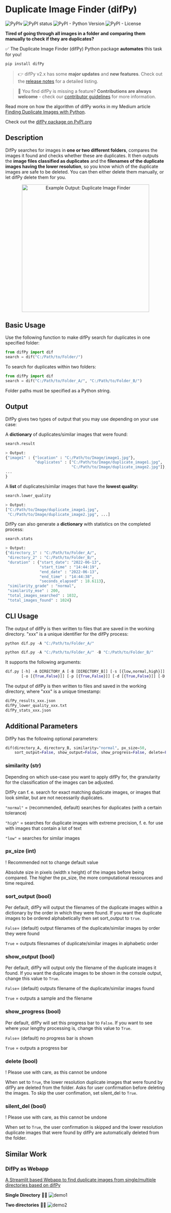 # Duplicate Image Finder (difPy)

![PyPIv](https://img.shields.io/pypi/v/difPy)
![PyPI status](https://img.shields.io/pypi/status/difPy)
![PyPI - Python Version](https://img.shields.io/pypi/pyversions/difPy)
![PyPI - License](https://img.shields.io/pypi/l/difPy)

**Tired of going through all images in a folder and comparing them manually to check if they are duplicates?**

:white_check_mark: The Duplicate Image Finder (difPy) Python package **automates** this task for you!

```python
pip install difPy
```
> :point_right: difPy v2.x  has some **major updates** and **new features**. Check out the [release notes](https://github.com/elisemercury/Duplicate-Image-Finder/releases/) for a detailed listing.

> :open_hands: You find difPy is missing a feature? **Contributions are always welcome** - check our [contributor guidelines](https://github.com/elisemercury/Duplicate-Image-Finder/wiki/Contributing-to-difPy) for more information.

Read more on how the algorithm of difPy works in my Medium article [Finding Duplicate Images with Python](https://towardsdatascience.com/finding-duplicate-images-with-python-71c04ec8051).

Check out the [difPy package on PyPI.org](https://pypi.org/project/difPy/)

## Description
DifPy searches for images in **one or two different folders**, compares the images it found and checks whether these are duplicates. It then outputs the **image files classified as duplicates** and the **filenames of the duplicate images having the lower resolution**, so you know which of the duplicate images are safe to be deleted. You can then either delete them manually, or let difPy delete them for you.

<p align="center">
  <img src="example_output.png" width="400" title="Example Output: Duplicate Image Finder">
</p>

## Basic Usage
Use the following function to make difPy search for duplicates in one specified folder:

```python
from difPy import dif
search = dif("C:/Path/to/Folder/")
``` 
To search for duplicates within two folders:

```python
from difPy import dif
search = dif("C:/Path/to/Folder_A/", "C:/Path/to/Folder_B/")
``` 
Folder paths must be specified as a Python string.

## Output
DifPy gives two types of output that you may use depending on your use case: 

A **dictionary** of duplicates/similar images that were found: 

```python
search.result

> Output:
{"image1" : {"location" : "C:/Path/to/Image/image1.jpg"},
             "duplicates" : ["C:/Path/to/Image/duplicate_image1.jpg",
                             "C:/Path/to/Image/duplicate_image2.jpg"]},
...
}
``` 

A **list** of duplicates/similar images that have the **lowest quality:** 

```python
search.lower_quality

> Output:
["C:/Path/to/Image/duplicate_image1.jpg", 
 "C:/Path/to/Image/duplicate_image2.jpg", ...]
``` 

DifPy can also generate a **dictionary** with statistics on the completed process:

```python
search.stats

> Output:
{"directory_1" : "C:/Path/to/Folder_A/",
 "directory_2" : "C:/Path/to/Folder_B/",
 "duration" : {"start_date": "2022-06-13",
               "start_time" : "14:44:19",
               "end_date" : "2022-06-13",
               "end_time" : "14:44:38",
               "seconds_elapsed" : 18.6113},
 "similarity_grade" : "normal",
 "similarity_mse" : 200,
 "total_images_searched" : 1032,
 "total_images_found" : 1024}
``` 

## CLI Usage
The output of difPy is then written to files that are saved in the working directory. "xxx" is a unique identifier for the difPy process:

```python
python dif.py -A "C:/Path/to/Folder_A/"

python dif.py -A "C:/Path/to/Folder_A/" -B "C:/Path/to/Folder_B/"
```
It supports the following arguments:

```python
dif.py [-h] -A DIRECTORY_A [-B [DIRECTORY_B]] [-s [{low,normal,high}]] [-px [PX_SIZE]] [-so [{True,False}]]
       [-o [{True,False}]] [-p [{True,False}]] [-d [{True,False}]] [-D [{True,False}]]
```

The output of difPy is then written to files and saved in the working directory, where "xxx" is a unique timestamp:

```python
difPy_results_xxx.json
difPy_lower_quality_xxx.txt
difPy_stats_xxx.json
```

## Additional Parameters
DifPy has the following optional parameters:

```python
dif(directory_A, directory_B, similarity="normal", px_size=50, 
    sort_output=False, show_output=False, show_progress=False, delete=False, silent_del=False)
```
### similarity (str)

Depending on which use-case you want to apply difPy for, the granularity for the classification of the images can be adjusted.

DifPy can f. e. search for exact matching duplicate images, or images that look similar, but are not necessarily duplicates.

``"normal"`` = (recommended, default) searches for duplicates (with a certain tolerance)

``"high"`` = searches for duplicate images with extreme precision, f. e. for use with images that contain a lot of text     

``"low"`` = searches for similar images

### px_size (int)

! Recommended not to change default value

Absolute size in pixels (width x height) of the images before being compared.
The higher the px_size, the more computational ressources and time required. 
   
### sort_output (bool)

Per default, difPy will output the filenames of the duplicate images within a dictionary by the order in which they were found. If you want the duplicate images to be ordered alphabetically then set sort_output to `true`.

```False```= (default) output filenames of the duplicate/similar images by order they were found 

```True``` = outputs filesnames of duplicate/similar images in alphabetic order

### show_output (bool)

Per default, difPy will output only the filename of the duplicate images it found. If you want the duplicate images to be shown in the console output, change this value to ``True``.

```False```= (default) outputs filename of the duplicate/similar images found

```True``` = outputs a sample and the filename

### show_progress (bool)

Per default, difPy will set this progress bar to ``False``. If you want to see where your lengthy processing is, change this value to ``True``.

```False```= (default) no progress bar is shown

```True``` = outputs a progress bar

### delete (bool)

! Please use with care, as this cannot be undone

When set to ``True``, the lower resolution duplicate images that were found by difPy are deleted from the folder. Asks for user confirmation before deleting the images. To skip the user confimation, set silent_del to ```True```.  
                           
### silent_del (bool)

! Please use with care, as this cannot be undone

When set to ``True``, the user confirmation is skipped and the lower resolution duplicate images that were found by difPy are automatically deleted from the folder.

## Similar Work 

### DifPy as Webapp

[A Streamlit based Webapp to find duplicate images from single/multiple directories based on difPy](https://github.com/prateekralhan/Streamlit-based-Duplicate-Images-Finder)

**Single Directory** 📸✅
![demo1](https://user-images.githubusercontent.com/29462447/174408835-438234d9-5ff6-4159-a5e3-b908d885a8bc.gif)

**Two directories** 📸✅
![demo2](https://user-images.githubusercontent.com/29462447/174408842-5128838f-bf8f-43da-97d2-30a3264eb7af.gif)